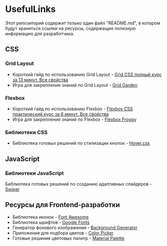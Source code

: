 # UsefulLinks
Этот репозиторий содержит только один файл "README.md", в котором будут храниться ссылки на ресурсы, содержащие полезную информацию для разработчика.


## CSS

### Grid Layout
+ Короткий гайд по использованию Grid Layout - [Grid CSS полный курс за 13 минут. Все свойства](https://www.youtube.com/watch?v=eVZEwEQg4pg&ab_channel=UlbiTV)
+ Игра для закрепления знаний по Grid Layout - [Grid Garden](https://cssgridgarden.com/#ru)

### Flexbox
+ Короткий гайд по использованию Flexbox - [Flexbox CSS практический курс за 6 минут. Все свойства](https://www.youtube.com/watch?v=MEOR2b69Pl4&t=110s&ab_channel=UlbiTV)
+ Игра для закрепления знаний по Flexbox - [Flexbox Froggy](https://flexboxfroggy.com/#ru)

### Библиотеки CSS
+ Библиотека готовых решений по стилизации кнопок - [Hover.css](https://ianlunn.github.io/Hover/)


## JavaScript

### Библиотеки JavaScript
Библиотека готовых решений по созданию адаптивных слайдеров - [Swiper](https://swiperjs.com/)


## Ресурсы для Frontend-разработки
+ Библиотека иконок - [Font Awesome](https://fontawesome.com/)
+ Библиотека шрифтов - [Google Fonts](https://fonts.google.com/)
+ Генератор фонового изображения - [Background Generator](https://bg.siteorigin.com/)
+ Приложение для подбора цветов - [Color Picker](https://colorpicker.me/)
+ Готовые решения цветовых палитр - [Material Palette](https://www.materialpalette.com/)
